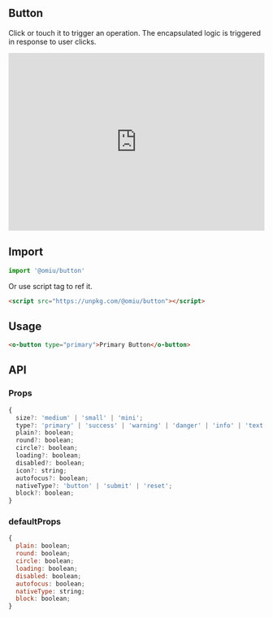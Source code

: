 ## Button 

Click or touch it to trigger an operation. The encapsulated logic is triggered in response to user clicks.

<iframe height="350" style="width: 100%;" scrolling="no" title="OMIU Button" src="https://codepen.io/omijs/embed/LYppwYG?height=350&theme-id=dark&default-tab=html,result" frameborder="no" allowtransparency="true" allowfullscreen="true" loading="lazy">
  See the Pen <a href='https://codepen.io/omijs/pen/LYppwYG'>OMIU Button</a> by OMI
  (<a href='https://codepen.io/omijs'>@omijs</a>) on <a href='https://codepen.io'>CodePen</a>.
</iframe>

## Import

```js
import '@omiu/button'
```

Or use script tag to ref it.

```html
<script src="https://unpkg.com/@omiu/button"></script>
```

## Usage

```html
<o-button type="primary">Primary Button</o-button>
```

## API

### Props

```jsx
{
  size?: 'medium' | 'small' | 'mini';
  type?: 'primary' | 'success' | 'warning' | 'danger' | 'info' | 'text';
  plain?: boolean;
  round?: boolean;
  circle?: boolean;
  loading?: boolean;
  disabled?: boolean;
  icon?: string;
  autofocus?: boolean;
  nativeType?: 'button' | 'submit' | 'reset';
  block?: boolean;
}
```

### defaultProps

```jsx
{
  plain: boolean;
  round: boolean;
  circle: boolean;
  loading: boolean;
  disabled: boolean;
  autofocus: boolean;
  nativeType: string;
  block: boolean;
}
```
